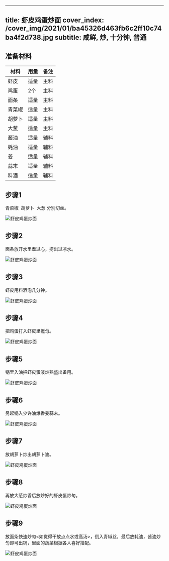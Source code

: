 
---
title: 虾皮鸡蛋炒面
cover_index: /cover_img/2021/01/ba45326d463fb6c2ff10c74ba4f2d738.jpg
subtitle: 咸鲜, 炒, 十分钟, 普通
---

## 准备材料

| 材料     | 用量 | 备注|
| ------- | ----- | --- |
| 虾皮 | 适量| 主料 |
| 鸡蛋 | 2个| 主料 |
| 面条 | 适量| 主料 |
| 青菜椒 | 适量| 主料 |
| 胡萝卜 | 适量| 主料 |
| 大葱 | 适量| 主料 |
| 酱油 | 适量| 辅料 |
| 蚝油 | 适量| 辅料 |
| 姜 | 适量| 辅料 |
| 蒜末 | 适量| 辅料 |
| 料酒 | 适量| 辅料 |

## 步骤1

青菜椒  胡萝卜  大葱 分别切丝。

![虾皮鸡蛋炒面](https://i8.meishichina.com/attachment/recipe/201010/201010221149464.JPG?x-oss-process=style/p320) 

## 步骤2

面条放开水里煮过心，捞出过凉水。

![虾皮鸡蛋炒面](https://i8.meishichina.com/attachment/recipe/201010/201010221150209.JPG?x-oss-process=style/p320) 

## 步骤3

虾皮用料酒泡几分钟。

![虾皮鸡蛋炒面](https://i8.meishichina.com/attachment/recipe/201010/201010221150350.JPG?x-oss-process=style/p320) 

## 步骤4

把鸡蛋打入虾皮里搅匀。

![虾皮鸡蛋炒面](https://i8.meishichina.com/attachment/recipe/201010/201010221150539.JPG?x-oss-process=style/p320) 

## 步骤5

锅里入油把虾皮蛋液炒熟盛出备用。

![虾皮鸡蛋炒面](https://i8.meishichina.com/attachment/recipe/201010/201010221151105.JPG?x-oss-process=style/p320) 

## 步骤6

另起锅入少许油爆香姜蒜末。

![虾皮鸡蛋炒面](https://i8.meishichina.com/attachment/recipe/201010/201010221151256.JPG?x-oss-process=style/p320) 

## 步骤7

放胡萝卜炒出胡萝卜油。

![虾皮鸡蛋炒面](https://i8.meishichina.com/attachment/recipe/201010/201010221151370.JPG?x-oss-process=style/p320) 

## 步骤8

再放大葱炒香后放炒好的虾皮蛋炒匀。

![虾皮鸡蛋炒面](https://i8.meishichina.com/attachment/recipe/201010/201010221152014.JPG?x-oss-process=style/p320) 

## 步骤9

放面条快速炒匀<如觉得干放点点水或高汤>，倒入青椒丝，最后放耗油，酱油炒匀即可出锅，里面的蔬菜根据各人喜好搭配。

![虾皮鸡蛋炒面](https://i8.meishichina.com/attachment/recipe/201010/201010221152193.JPG?x-oss-process=style/p320) 

